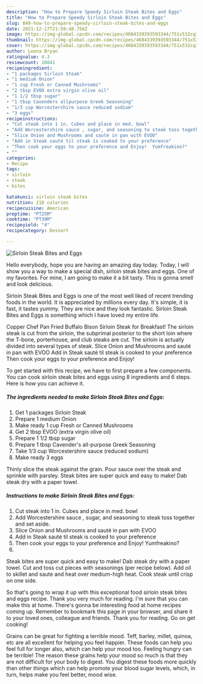 ```yaml
---
description: "How to Prepare Speedy Sirloin Steak Bites and Eggs"
title: "How to Prepare Speedy Sirloin Steak Bites and Eggs"
slug: 849-how-to-prepare-speedy-sirloin-steak-bites-and-eggs
date: 2021-12-17T21:59:48.756Z
image: https://img-global.cpcdn.com/recipes/4684339393593344/751x532cq70/sirloin-steak-bites-and-eggs-recipe-main-photo.jpg
thumbnail: https://img-global.cpcdn.com/recipes/4684339393593344/751x532cq70/sirloin-steak-bites-and-eggs-recipe-main-photo.jpg
cover: https://img-global.cpcdn.com/recipes/4684339393593344/751x532cq70/sirloin-steak-bites-and-eggs-recipe-main-photo.jpg
author: Leona Bryan
ratingvalue: 4.3
reviewcount: 10841
recipeingredient:
- "1 packages Sirloin Steak"
- "1 medium Onion"
- "1 cup Fresh or Canned Mushrooms"
- "2 tbsp EVOO extra virgin olive oil"
- "1 1/2 tbsp sugar"
- "1 tbsp Cavenders allpurpose Greek Seasoning"
- "1/3 cup Worcestershire sauce reduced sodium"
- "3 eggs"
recipeinstructions:
- "Cut steak into 1 in. Cubes and place in med. bowl"
- "Add Worcestershire sauce , sugar, and seasoning to steak toss together and set aside."
- "Slice Onion and Mushrooms and sauté in pan with EVOO"
- "Add in Steak sauté til steak is cooked to your preference"
- "Then cook your eggs to your preference and Enjoy!  Yumfreakino?"
- ""
categories:
- Recipe
tags:
- sirloin
- steak
- bites

katakunci: sirloin steak bites 
nutrition: 218 calories
recipecuisine: American
preptime: "PT25M"
cooktime: "PT39M"
recipeyield: "4"
recipecategory: Dessert

---
```



![Sirloin Steak Bites and Eggs](https://img-global.cpcdn.com/recipes/4684339393593344/751x532cq70/sirloin-steak-bites-and-eggs-recipe-main-photo.jpg)

Hello everybody, hope you are having an amazing day today. Today, I will show you a way to make a special dish, sirloin steak bites and eggs. One of my favorites. For mine, I am going to make it a bit tasty. This is gonna smell and look delicious.

Sirloin Steak Bites and Eggs is one of the most well liked of recent trending foods in the world. It is appreciated by millions every day. It's simple, it is fast, it tastes yummy. They are nice and they look fantastic. Sirloin Steak Bites and Eggs is something which I have loved my entire life.

Copper Chef Pan Fried Buffalo Bison Sirloin Steak for Breakfast! The sirloin steak is cut from the sirloin, the subprimal posterior to the short loin where the T-bone, porterhouse, and club steaks are cut. The sirloin is actually divided into several types of steak. Slice Onion and Mushrooms and sauté in pan with EVOO Add in Steak sauté til steak is cooked to your preference Then cook your eggs to your preference and Enjoy!


To get started with this recipe, we have to first prepare a few components. You can cook sirloin steak bites and eggs using 8 ingredients and 6 steps. Here is how you can achieve it.

<!--inarticleads1-->

##### The ingredients needed to make Sirloin Steak Bites and Eggs:

1. Get 1 packages Sirloin Steak
1. Prepare 1 medium Onion
1. Make ready 1 cup Fresh or Canned Mushrooms
1. Get 2 tbsp EVOO (extra virgin olive oil)
1. Prepare 1 1/2 tbsp sugar
1. Prepare 1 tbsp Cavender&#39;s all-purpose Greek Seasoning
1. Take 1/3 cup Worcestershire sauce (reduced sodium)
1. Make ready 3 eggs


Thinly slice the steak against the grain. Pour sauce over the steak and sprinkle with parsley. Steak bites are super quick and easy to make! Dab steak dry with a paper towel. 

<!--inarticleads2-->

##### Instructions to make Sirloin Steak Bites and Eggs:

1. Cut steak into 1 in. Cubes and place in med. bowl
1. Add Worcestershire sauce , sugar, and seasoning to steak toss together and set aside.
1. Slice Onion and Mushrooms and sauté in pan with EVOO
1. Add in Steak sauté til steak is cooked to your preference
1. Then cook your eggs to your preference and Enjoy!  Yumfreakino?
1. 


Steak bites are super quick and easy to make! Dab steak dry with a paper towel. Cut and toss cut pieces with seasonings (per recipe below). Add oil to skillet and saute and heat over medium-high heat. Cook steak until crisp on one side. 

So that's going to wrap it up with this exceptional food sirloin steak bites and eggs recipe. Thank you very much for reading. I'm sure that you can make this at home. There's gonna be interesting food at home recipes coming up. Remember to bookmark this page in your browser, and share it to your loved ones, colleague and friends. Thank you for reading. Go on get cooking!

Grains can be great for fighting a terrible mood. Teff, barley, millet, quinoa, etc are all excellent for helping you feel happier. These foods can help you feel full for longer also, which can help your mood too. Feeling hungry can be terrible! The reason these grains help your mood so much is that they are not difficult for your body to digest. You digest these foods more quickly than other things which can help promote your blood sugar levels, which, in turn, helps make you feel better, mood wise.

